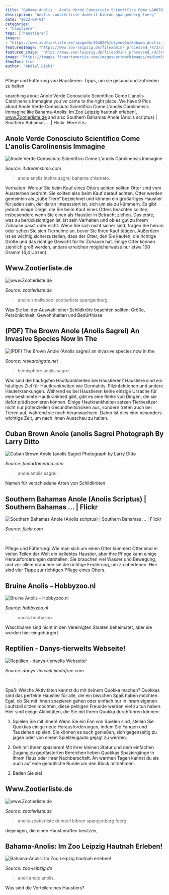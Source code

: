 ```yaml
---
title: "Bahama Anolis : Anole Verde Conosciuto Scientifico Come L&#039;anolis Carolinensis Immagine"
description: "Anolis zootierliste duméril bibron spangenberg foerg"
date: "2022-09-01"
categories:
- "haustiere"
tags: ["haustiere"]
images:
- "https://www.zootierliste.de/imagedb/3040205/otyvnw2n/Bahama_Anolis.jpg"
featuredImage: "https://www.zoo-leipzig.de/fileadmin/_processed_/4/3/csm_Bahama-Anoli_3_60e0c3649c.jpg"
featured_image: "https://www.zoo-leipzig.de/fileadmin/_processed_/4/3/csm_Bahama-Anoli_3_60e0c3649c.jpg"
image: "https://images.fineartamerica.com/images/artworkimages/mediumlarge/2/cuban-brown-anole-anolis-sagrei-larry-ditto.jpg"
ShowToc: true
author: "Abdiel Dicki"
---
```



Pflege und Fütterung von Haustieren: Tipps, um sie gesund und zufrieden zu halten

	

		
searching about Anole Verde Conosciuto Scientifico Come L&#039;anolis Carolinensis Immagine you've came to the right place. We have 9 Pics about Anole Verde Conosciuto Scientifico Come L&#039;anolis Carolinensis Immagine like Bahama-Anolis: Im Zoo Leipzig hautnah erleben!, www.Zootierliste.de and also Southern Bahamas Anole (Anolis scriptus) | Southern Bahamas … | Flickr. Here it is:
		
    
## Anole Verde Conosciuto Scientifico Come L&#039;anolis Carolinensis Immagine

<img loading=lazy src="https://thumbs.dreamstime.com/b/il-anole-di-brown-inoltre-ha-chiamato-il-anole-o-il-sagrei-delle-bahama-di-anolis-94283053.jpg" onerror="this.onerror=null;this.src='https://tse1.mm.bing.net/th?id=OIP.fLx2ezLGnZ3HaYtY0gSRZgHaE7&amp;pid=15.1';" alt="Anole Verde Conosciuto Scientifico Come L&#039;anolis Carolinensis Immagine">

_Source: it.dreamstime.com_

>anole anolis inoltre sagrei bahama chiamato. 

	

Verhalten: Worauf Sie beim Kauf eines Otters achten sollten
Otter sind vom Aussterben bedroht. Sie sollten also beim Kauf darauf achten.
Otter werden gemeinhin als „süße Tiere“ bezeichnet und können ein großartiges Haustier für jeden sein, der daran interessiert ist, sich um sie zu kümmern. Es gibt jedoch einige Dinge, die Sie beim Kauf eines Otters beachten sollten, insbesondere wenn Sie einen als Haustier in Betracht ziehen. Das erste, was zu berücksichtigen ist, ist sein Verhalten und ob es gut zu Ihrem Zuhause passt oder nicht. Wenn Sie sich nicht sicher sind, fragen Sie herum oder sehen Sie sich Tierheime an, bevor Sie Ihren Kauf tätigen. Außerdem ist es wichtig sicherzustellen, dass der Otter, den Sie kaufen, die richtige Größe und das richtige Gewicht für Ihr Zuhause hat. Einige Otter können ziemlich groß werden, andere erreichen möglicherweise nur etwa 100 Gramm (4,4 Unzen).

    
## Www.Zootierliste.de

<img loading=lazy src="http://www.zootierliste.de/imagedb/50904525/6e7f6a07/Anolis-smallwoodi_Moscow-zoo_2011-11-28_G103445.JPG" onerror="this.onerror=null;this.src='https://tse2.mm.bing.net/th?id=OIP.BgQ3Qu8wQ8LAvo6NBoktWQAAAA&amp;pid=15.1';" alt="www.Zootierliste.de">

_Source: zootierliste.de_

>anolis smallwoodi zootierliste spangenberg. 

	

Was Sie bei der Auswahl einer Schildkröte beachten sollten: Größe, Persönlichkeit, Gewohnheiten und Bedürfnisse

    
## (PDF) The Brown Anole (Anolis Sagrei) An Invasive Species Now In The

<img loading=lazy src="https://i1.rgstatic.net/publication/320548463_The_Brown_Anole_Anolis_sagrei_an_invasive_species_now_in_the_Southern_Hemisphere/links/5d753a4b4585151ee4a8b643/largepreview.png" onerror="this.onerror=null;this.src='https://tse2.mm.bing.net/th?id=OIP.iQp9Sc014GmbkokHaWG2qwHaKe&amp;pid=15.1';" alt="(PDF) The Brown Anole (Anolis sagrei) an invasive species now in the">

_Source: researchgate.net_

>hemisphere anolis sagrei. 

	

Was sind die häufigsten Hautkrankheiten bei Haustieren?
Haustiere sind ein häufiges Ziel für Hautkrankheiten wie Dermatitis, Pilzinfektionen und andere Hauterkrankungen. Während es bei Haustieren keine einzige Ursache für eine bestimmte Hautkrankheit gibt, gibt es eine Reihe von Dingen, die sie dafür prädisponieren können. Einige Hautkrankheiten setzen Tierbesitzer nicht nur potenziellen Gesundheitsrisiken aus, sondern treten auch bei Tieren auf, während sie noch heranwachsen. Daher ist dies eine besonders wichtige Zeit, um nach ihnen Ausschau zu halten.

    
## Cuban Brown Anole (anolis Sagrei Photograph By Larry Ditto

<img loading=lazy src="https://images.fineartamerica.com/images/artworkimages/mediumlarge/2/cuban-brown-anole-anolis-sagrei-larry-ditto.jpg" onerror="this.onerror=null;this.src='https://tse4.mm.bing.net/th?id=OIP.6oX8pl1Or7sVN-PubwrJdgHaE8&amp;pid=15.1';" alt="Cuban Brown Anole (anolis Sagrei Photograph by Larry Ditto">

_Source: fineartamerica.com_

>anole anolis sagrei. 

	

Namen für verschiedene Arten von Schildkröten

    
## Southern Bahamas Anole (Anolis Scriptus) | Southern Bahamas … | Flickr

<img loading=lazy src="https://live.staticflickr.com/7354/26844462132_285de72b61_b.jpg" onerror="this.onerror=null;this.src='https://tse3.mm.bing.net/th?id=OIP.9sblF0ViAcgDWY-7mo59rwHaFM&amp;pid=15.1';" alt="Southern Bahamas Anole (Anolis scriptus) | Southern Bahamas … | Flickr">

_Source: flickr.com_

>. 

	

Pflege und Fütterung: Wie man sich um einen Otter kümmert
Otter sind in vielen Teilen der Welt ein beliebtes Haustier, aber ihre Pflege kann einige Herausforderungen darstellen. Sie brauchen viel Wasser und Bewegung, und vor allem brauchen sie die richtige Ernährung, um zu überleben. Hier sind vier Tipps zur richtigen Pflege eines Otters.

    
## Bruine Anolis – Hobbyzoo.nl

<img loading=lazy src="https://hobbyzoo.nl/wp-content/uploads/2020/03/anolis-sagrei.jpg" onerror="this.onerror=null;this.src='https://tse2.mm.bing.net/th?id=OIP.LBWlj4qDdeJhDYvM_pCAaAAAAA&amp;pid=15.1';" alt="Bruine Anolis – Hobbyzoo.nl">

_Source: hobbyzoo.nl_

>anolis hobbyzoo. 

	

Waschbären sind nicht in den Vereinigten Staaten beheimatet, aber sie wurden hier eingebürgert.

    
## Reptilien - Danys-tierwelts Webseite!

<img loading=lazy src="https://image.jimcdn.com/app/cms/image/transf/dimension=1010x10000:format=jpg/path/s8ea83d1aa67c3933/image/i3625d549d9639a6c/version/1496725282/image.jpg" onerror="this.onerror=null;this.src='https://tse3.mm.bing.net/th?id=OIP.3TpHpIxuYxbHz4tboILYHgHaFj&amp;pid=15.1';" alt="Reptilien - danys-tierwelts Webseite!">

_Source: danys-tierwelt.jimdofree.com_

>. 

	

Spaß: Welche Aktivitäten kannst du mit deinem Quokka machen?
Quokkas sind das perfekte Haustier für alle, die ein bisschen Spaß haben möchten. Egal, ob Sie mit ihnen spazieren gehen oder einfach nur in ihrem eigenen Laufstall sitzen möchten, diese pelzigen Freunde werden viel zu tun haben. Hier sind einige Aktivitäten, die Sie mit Ihrem Quokka durchführen können:
1. Spielen Sie mit ihnen! Wenn Sie ein Fan von Spielen sind, stellen Sie Quokkas einige neue Herausforderungen, indem Sie Fangen und Tauziehen spielen. Sie können es auch genießen, sich gegenseitig zu jagen oder von einem Spielzeugauto gejagt zu werden.

2. Geh mit ihnen spazieren! Mit ihrer kleinen Statur und dem einfachen Zugang zu gepflasterten Bereichen lieben Quokkas Spaziergänge in ihrem Haus oder ihrer Nachbarschaft. An warmen Tagen kannst du sie auch auf eine gemütliche Runde um den Block mitnehmen.

3. Baden Sie sie!

    
## Www.Zootierliste.de

<img loading=lazy src="https://www.zootierliste.de/imagedb/3040205/otyvnw2n/Bahama_Anolis.jpg" onerror="this.onerror=null;this.src='https://tse1.mm.bing.net/th?id=OIP.AwykoY2SxPOsM4rw13FKMQAAAA&amp;pid=15.1';" alt="www.Zootierliste.de">

_Source: zootierliste.de_

>anolis zootierliste duméril bibron spangenberg foerg. 

	

diejenigen, die einen Haustieraffen besitzen,

    
## Bahama-Anolis: Im Zoo Leipzig Hautnah Erleben!

<img loading=lazy src="https://www.zoo-leipzig.de/fileadmin/_processed_/4/3/csm_Bahama-Anoli_3_60e0c3649c.jpg" onerror="this.onerror=null;this.src='https://tse2.mm.bing.net/th?id=OIP.52grVocNWR-lxFG0qQPUAAHaE8&amp;pid=15.1';" alt="Bahama-Anolis: Im Zoo Leipzig hautnah erleben!">

_Source: zoo-leipzig.de_

>anoli anole anolis. 

	

Was sind die Vorteile eines Haustiers?

